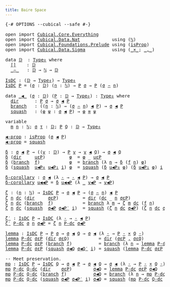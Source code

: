 ```yaml
---
title: Baire Space
---
```


<pre class="Agda"><a id="37" class="Symbol">{-#</a> <a id="41" class="Keyword">OPTIONS</a> <a id="49" class="Pragma">--cubical</a> <a id="59" class="Pragma">--safe</a> <a id="66" class="Symbol">#-}</a>

<a id="71" class="Keyword">open</a> <a id="76" class="Keyword">import</a> <a id="83" href="Cubical.Core.Everything.html" class="Module">Cubical.Core.Everything</a>
<a id="107" class="Keyword">open</a> <a id="112" class="Keyword">import</a> <a id="119" href="Cubical.Data.Nat.html" class="Module">Cubical.Data.Nat</a>            <a id="147" class="Keyword">using</a> <a id="153" class="Symbol">(</a><a id="154" href="Cubical.Data.Nat.Base.html#227" class="Datatype">ℕ</a><a id="155" class="Symbol">)</a>
<a id="157" class="Keyword">open</a> <a id="162" class="Keyword">import</a> <a id="169" href="Cubical.Foundations.Prelude.html" class="Module">Cubical.Foundations.Prelude</a> <a id="197" class="Keyword">using</a> <a id="203" class="Symbol">(</a><a id="204" href="Cubical.Foundations.Prelude.html#9814" class="Function">isProp</a><a id="210" class="Symbol">)</a>
<a id="212" class="Keyword">open</a> <a id="217" class="Keyword">import</a> <a id="224" href="Cubical.Data.Sigma.html" class="Module">Cubical.Data.Sigma</a>          <a id="252" class="Keyword">using</a> <a id="258" class="Symbol">(</a><a id="259" href="Cubical.Data.Sigma.Base.html#489" class="Function Operator">_×_</a><a id="262" class="Symbol">;</a> <a id="264" href="Agda.Builtin.Sigma.html#236" class="InductiveConstructor Operator">_,_</a><a id="267" class="Symbol">)</a>

<a id="270" class="Keyword">data</a> <a id="𝔻"></a><a id="275" href="BaireSpace.html#275" class="Datatype">𝔻</a>  <a id="278" class="Symbol">:</a> <a id="280" href="Cubical.Core.Primitives.html#1230" class="Primitive">Type₀</a> <a id="286" class="Keyword">where</a>
  <a id="𝔻.[]"></a><a id="294" href="BaireSpace.html#294" class="InductiveConstructor">[]</a>    <a id="300" class="Symbol">:</a> <a id="302" href="BaireSpace.html#275" class="Datatype">𝔻</a>
  <a id="𝔻._⌢_"></a><a id="306" href="BaireSpace.html#306" class="InductiveConstructor Operator">_⌢_</a>   <a id="312" class="Symbol">:</a> <a id="314" href="BaireSpace.html#275" class="Datatype">𝔻</a> <a id="316" class="Symbol">→</a> <a id="318" href="Cubical.Data.Nat.Base.html#227" class="Datatype">ℕ</a> <a id="320" class="Symbol">→</a> <a id="322" href="BaireSpace.html#275" class="Datatype">𝔻</a>

<a id="IsDC"></a><a id="325" href="BaireSpace.html#325" class="Function">IsDC</a> <a id="330" class="Symbol">:</a> <a id="332" class="Symbol">(</a><a id="333" href="BaireSpace.html#275" class="Datatype">𝔻</a> <a id="335" class="Symbol">→</a> <a id="337" href="Cubical.Core.Primitives.html#1230" class="Primitive">Type₀</a><a id="342" class="Symbol">)</a> <a id="344" class="Symbol">→</a> <a id="346" href="Cubical.Core.Primitives.html#1230" class="Primitive">Type₀</a>
<a id="352" href="BaireSpace.html#325" class="Function">IsDC</a> <a id="357" href="BaireSpace.html#357" class="Bound">P</a> <a id="359" class="Symbol">=</a> <a id="361" class="Symbol">(</a><a id="362" href="BaireSpace.html#362" class="Bound">σ</a> <a id="364" class="Symbol">:</a> <a id="366" href="BaireSpace.html#275" class="Datatype">𝔻</a><a id="367" class="Symbol">)</a> <a id="369" class="Symbol">(</a><a id="370" href="BaireSpace.html#370" class="Bound">n</a> <a id="372" class="Symbol">:</a> <a id="374" href="Cubical.Data.Nat.Base.html#227" class="Datatype">ℕ</a><a id="375" class="Symbol">)</a> <a id="377" class="Symbol">→</a> <a id="379" href="BaireSpace.html#357" class="Bound">P</a> <a id="381" href="BaireSpace.html#362" class="Bound">σ</a> <a id="383" class="Symbol">→</a> <a id="385" href="BaireSpace.html#357" class="Bound">P</a> <a id="387" class="Symbol">(</a><a id="388" href="BaireSpace.html#362" class="Bound">σ</a> <a id="390" href="BaireSpace.html#306" class="InductiveConstructor Operator">⌢</a> <a id="392" href="BaireSpace.html#370" class="Bound">n</a><a id="393" class="Symbol">)</a>

<a id="396" class="Keyword">data</a> <a id="_◀_"></a><a id="401" href="BaireSpace.html#401" class="Datatype Operator">_◀_</a> <a id="405" class="Symbol">(</a><a id="406" href="BaireSpace.html#406" class="Bound">σ</a> <a id="408" class="Symbol">:</a> <a id="410" href="BaireSpace.html#275" class="Datatype">𝔻</a><a id="411" class="Symbol">)</a> <a id="413" class="Symbol">(</a><a id="414" href="BaireSpace.html#414" class="Bound">P</a> <a id="416" class="Symbol">:</a> <a id="418" href="BaireSpace.html#275" class="Datatype">𝔻</a> <a id="420" class="Symbol">→</a> <a id="422" href="Cubical.Core.Primitives.html#1230" class="Primitive">Type₀</a><a id="427" class="Symbol">)</a> <a id="429" class="Symbol">:</a> <a id="431" href="Cubical.Core.Primitives.html#1230" class="Primitive">Type₀</a> <a id="437" class="Keyword">where</a>
  <a id="_◀_.dir"></a><a id="445" href="BaireSpace.html#445" class="InductiveConstructor">dir</a>      <a id="454" class="Symbol">:</a> <a id="456" href="BaireSpace.html#414" class="Bound">P</a> <a id="458" href="BaireSpace.html#406" class="Bound">σ</a> <a id="460" class="Symbol">→</a> <a id="462" href="BaireSpace.html#406" class="Bound">σ</a> <a id="464" href="BaireSpace.html#401" class="Datatype Operator">◀</a> <a id="466" href="BaireSpace.html#414" class="Bound">P</a>
  <a id="_◀_.branch"></a><a id="470" href="BaireSpace.html#470" class="InductiveConstructor">branch</a>   <a id="479" class="Symbol">:</a> <a id="481" class="Symbol">((</a><a id="483" href="BaireSpace.html#483" class="Bound">n</a> <a id="485" class="Symbol">:</a> <a id="487" href="Cubical.Data.Nat.Base.html#227" class="Datatype">ℕ</a><a id="488" class="Symbol">)</a> <a id="490" class="Symbol">→</a> <a id="492" class="Symbol">(</a><a id="493" href="BaireSpace.html#406" class="Bound">σ</a> <a id="495" href="BaireSpace.html#306" class="InductiveConstructor Operator">⌢</a> <a id="497" href="BaireSpace.html#483" class="Bound">n</a><a id="498" class="Symbol">)</a> <a id="500" href="BaireSpace.html#401" class="Datatype Operator">◀</a> <a id="502" href="BaireSpace.html#414" class="Bound">P</a><a id="503" class="Symbol">)</a> <a id="505" class="Symbol">→</a> <a id="507" href="BaireSpace.html#406" class="Bound">σ</a> <a id="509" href="BaireSpace.html#401" class="Datatype Operator">◀</a> <a id="511" href="BaireSpace.html#414" class="Bound">P</a>
  <a id="_◀_.squash"></a><a id="515" href="BaireSpace.html#515" class="InductiveConstructor">squash</a>   <a id="524" class="Symbol">:</a> <a id="526" class="Symbol">(</a><a id="527" href="BaireSpace.html#527" class="Bound">φ</a> <a id="529" href="BaireSpace.html#529" class="Bound">ψ</a> <a id="531" class="Symbol">:</a> <a id="533" href="BaireSpace.html#406" class="Bound">σ</a> <a id="535" href="BaireSpace.html#401" class="Datatype Operator">◀</a> <a id="537" href="BaireSpace.html#414" class="Bound">P</a><a id="538" class="Symbol">)</a> <a id="540" class="Symbol">→</a> <a id="542" href="BaireSpace.html#527" class="Bound">φ</a> <a id="544" href="Agda.Builtin.Cubical.Path.html#381" class="Function Operator">≡</a> <a id="546" href="BaireSpace.html#529" class="Bound">ψ</a>

<a id="549" class="Keyword">variable</a>
  <a id="560" href="BaireSpace.html#560" class="Generalizable">m</a> <a id="562" href="BaireSpace.html#562" class="Generalizable">n</a> <a id="564" class="Symbol">:</a> <a id="566" href="Cubical.Data.Nat.Base.html#227" class="Datatype">ℕ</a><a id="567" class="Symbol">;</a> <a id="569" href="BaireSpace.html#569" class="Generalizable">σ</a> <a id="571" href="BaireSpace.html#571" class="Generalizable">τ</a> <a id="573" class="Symbol">:</a> <a id="575" href="BaireSpace.html#275" class="Datatype">𝔻</a><a id="576" class="Symbol">;</a> <a id="578" href="BaireSpace.html#578" class="Generalizable">P</a> <a id="580" href="BaireSpace.html#580" class="Generalizable">Q</a> <a id="582" class="Symbol">:</a> <a id="584" href="BaireSpace.html#275" class="Datatype">𝔻</a> <a id="586" class="Symbol">→</a> <a id="588" href="Cubical.Core.Primitives.html#1230" class="Primitive">Type₀</a>

<a id="◀-prop"></a><a id="595" href="BaireSpace.html#595" class="Function">◀-prop</a> <a id="602" class="Symbol">:</a> <a id="604" href="Cubical.Foundations.Prelude.html#9814" class="Function">isProp</a> <a id="611" class="Symbol">(</a><a id="612" href="BaireSpace.html#569" class="Generalizable">σ</a> <a id="614" href="BaireSpace.html#401" class="Datatype Operator">◀</a> <a id="616" href="BaireSpace.html#578" class="Generalizable">P</a><a id="617" class="Symbol">)</a>
<a id="619" href="BaireSpace.html#595" class="Function">◀-prop</a> <a id="626" class="Symbol">=</a> <a id="628" href="BaireSpace.html#515" class="InductiveConstructor">squash</a>

<a id="δ"></a><a id="636" href="BaireSpace.html#636" class="Function">δ</a> <a id="638" class="Symbol">:</a> <a id="640" href="BaireSpace.html#569" class="Generalizable">σ</a> <a id="642" href="BaireSpace.html#401" class="Datatype Operator">◀</a> <a id="644" href="BaireSpace.html#578" class="Generalizable">P</a> <a id="646" class="Symbol">→</a> <a id="648" class="Symbol">((</a><a id="650" href="BaireSpace.html#650" class="Bound">v</a> <a id="652" class="Symbol">:</a> <a id="654" href="BaireSpace.html#275" class="Datatype">𝔻</a><a id="655" class="Symbol">)</a> <a id="657" class="Symbol">→</a> <a id="659" href="BaireSpace.html#578" class="Generalizable">P</a> <a id="661" href="BaireSpace.html#650" class="Bound">v</a> <a id="663" class="Symbol">→</a> <a id="665" href="BaireSpace.html#650" class="Bound">v</a> <a id="667" href="BaireSpace.html#401" class="Datatype Operator">◀</a> <a id="669" href="BaireSpace.html#580" class="Generalizable">Q</a><a id="670" class="Symbol">)</a> <a id="672" class="Symbol">→</a> <a id="674" href="BaireSpace.html#569" class="Generalizable">σ</a> <a id="676" href="BaireSpace.html#401" class="Datatype Operator">◀</a> <a id="678" href="BaireSpace.html#580" class="Generalizable">Q</a>
<a id="680" href="BaireSpace.html#636" class="Function">δ</a> <a id="682" class="Symbol">(</a><a id="683" href="BaireSpace.html#445" class="InductiveConstructor">dir</a>     <a id="691" href="BaireSpace.html#691" class="Bound">uεP</a><a id="694" class="Symbol">)</a>         <a id="704" href="BaireSpace.html#704" class="Bound">φ</a>  <a id="707" class="Symbol">=</a> <a id="709" href="BaireSpace.html#704" class="Bound">φ</a> <a id="711" class="Symbol">_</a> <a id="713" href="BaireSpace.html#691" class="Bound">uεP</a>
<a id="717" href="BaireSpace.html#636" class="Function">δ</a> <a id="719" class="Symbol">(</a><a id="720" href="BaireSpace.html#470" class="InductiveConstructor">branch</a>  <a id="728" href="BaireSpace.html#728" class="Bound">f</a><a id="729" class="Symbol">)</a>           <a id="741" href="BaireSpace.html#741" class="Bound">φ</a>  <a id="744" class="Symbol">=</a> <a id="746" href="BaireSpace.html#470" class="InductiveConstructor">branch</a> <a id="753" class="Symbol">(λ</a> <a id="756" href="BaireSpace.html#756" class="Bound">n</a> <a id="758" class="Symbol">→</a> <a id="760" href="BaireSpace.html#636" class="Function">δ</a> <a id="762" class="Symbol">(</a><a id="763" href="BaireSpace.html#728" class="Bound">f</a> <a id="765" href="BaireSpace.html#756" class="Bound">n</a><a id="766" class="Symbol">)</a> <a id="768" href="BaireSpace.html#741" class="Bound">φ</a><a id="769" class="Symbol">)</a>
<a id="771" href="BaireSpace.html#636" class="Function">δ</a> <a id="773" class="Symbol">(</a><a id="774" href="BaireSpace.html#515" class="InductiveConstructor">squash</a>  <a id="782" href="BaireSpace.html#782" class="Bound">u◀P₀</a> <a id="787" href="BaireSpace.html#787" class="Bound">u◀P₁</a> <a id="792" href="BaireSpace.html#792" class="Bound">i</a><a id="793" class="Symbol">)</a> <a id="795" href="BaireSpace.html#795" class="Bound">φ</a>  <a id="798" class="Symbol">=</a> <a id="800" href="BaireSpace.html#515" class="InductiveConstructor">squash</a> <a id="807" class="Symbol">(</a><a id="808" href="BaireSpace.html#636" class="Function">δ</a> <a id="810" href="BaireSpace.html#782" class="Bound">u◀P₀</a> <a id="815" href="BaireSpace.html#795" class="Bound">φ</a><a id="816" class="Symbol">)</a> <a id="818" class="Symbol">(</a><a id="819" href="BaireSpace.html#636" class="Function">δ</a> <a id="821" href="BaireSpace.html#787" class="Bound">u◀P₁</a> <a id="826" href="BaireSpace.html#795" class="Bound">φ</a><a id="827" class="Symbol">)</a> <a id="829" href="BaireSpace.html#792" class="Bound">i</a>

<a id="δ-corollary"></a><a id="832" href="BaireSpace.html#832" class="Function">δ-corollary</a> <a id="844" class="Symbol">:</a> <a id="846" href="BaireSpace.html#569" class="Generalizable">σ</a> <a id="848" href="BaireSpace.html#401" class="Datatype Operator">◀</a> <a id="850" class="Symbol">(λ</a> <a id="853" href="BaireSpace.html#853" class="Bound">-</a> <a id="855" class="Symbol">→</a> <a id="857" href="BaireSpace.html#853" class="Bound">-</a> <a id="859" href="BaireSpace.html#401" class="Datatype Operator">◀</a> <a id="861" href="BaireSpace.html#578" class="Generalizable">P</a><a id="862" class="Symbol">)</a> <a id="864" class="Symbol">→</a> <a id="866" href="BaireSpace.html#569" class="Generalizable">σ</a> <a id="868" href="BaireSpace.html#401" class="Datatype Operator">◀</a> <a id="870" href="BaireSpace.html#578" class="Generalizable">P</a>
<a id="872" href="BaireSpace.html#832" class="Function">δ-corollary</a> <a id="884" href="BaireSpace.html#884" class="Bound">u◀◀P</a> <a id="889" class="Symbol">=</a> <a id="891" href="BaireSpace.html#636" class="Function">δ</a> <a id="893" href="BaireSpace.html#884" class="Bound">u◀◀P</a> <a id="898" class="Symbol">(λ</a> <a id="901" href="BaireSpace.html#901" class="Bound">_</a> <a id="903" href="BaireSpace.html#903" class="Bound">v◀P</a> <a id="907" class="Symbol">→</a> <a id="909" href="BaireSpace.html#903" class="Bound">v◀P</a><a id="912" class="Symbol">)</a>

<a id="ζ"></a><a id="915" href="BaireSpace.html#915" class="Function">ζ</a> <a id="917" class="Symbol">:</a> <a id="919" class="Symbol">(</a><a id="920" href="BaireSpace.html#920" class="Bound">n</a> <a id="922" class="Symbol">:</a> <a id="924" href="Cubical.Data.Nat.Base.html#227" class="Datatype">ℕ</a><a id="925" class="Symbol">)</a> <a id="927" class="Symbol">→</a> <a id="929" href="BaireSpace.html#325" class="Function">IsDC</a> <a id="934" href="BaireSpace.html#578" class="Generalizable">P</a> <a id="936" class="Symbol">→</a> <a id="938" href="BaireSpace.html#569" class="Generalizable">σ</a> <a id="940" href="BaireSpace.html#401" class="Datatype Operator">◀</a> <a id="942" href="BaireSpace.html#578" class="Generalizable">P</a> <a id="944" class="Symbol">→</a> <a id="946" class="Symbol">(</a><a id="947" href="BaireSpace.html#569" class="Generalizable">σ</a> <a id="949" href="BaireSpace.html#306" class="InductiveConstructor Operator">⌢</a> <a id="951" href="BaireSpace.html#920" class="Bound">n</a><a id="952" class="Symbol">)</a> <a id="954" href="BaireSpace.html#401" class="Datatype Operator">◀</a> <a id="956" href="BaireSpace.html#578" class="Generalizable">P</a>
<a id="958" href="BaireSpace.html#915" class="Function">ζ</a> <a id="960" href="BaireSpace.html#960" class="Bound">n</a> <a id="962" href="BaireSpace.html#962" class="Bound">dc</a> <a id="965" class="Symbol">(</a><a id="966" href="BaireSpace.html#445" class="InductiveConstructor">dir</a>     <a id="974" href="BaireSpace.html#974" class="Bound">σεP</a><a id="977" class="Symbol">)</a>         <a id="987" class="Symbol">=</a> <a id="989" href="BaireSpace.html#445" class="InductiveConstructor">dir</a> <a id="993" class="Symbol">(</a><a id="994" href="BaireSpace.html#962" class="Bound">dc</a> <a id="997" class="Symbol">_</a> <a id="999" href="BaireSpace.html#960" class="Bound">n</a> <a id="1001" href="BaireSpace.html#974" class="Bound">σεP</a><a id="1004" class="Symbol">)</a>
<a id="1006" href="BaireSpace.html#915" class="Function">ζ</a> <a id="1008" href="BaireSpace.html#1008" class="Bound">n</a> <a id="1010" href="BaireSpace.html#1010" class="Bound">dc</a> <a id="1013" class="Symbol">(</a><a id="1014" href="BaireSpace.html#470" class="InductiveConstructor">branch</a>  <a id="1022" href="BaireSpace.html#1022" class="Bound">f</a><a id="1023" class="Symbol">)</a>           <a id="1035" class="Symbol">=</a> <a id="1037" href="BaireSpace.html#470" class="InductiveConstructor">branch</a> <a id="1044" class="Symbol">λ</a> <a id="1046" href="BaireSpace.html#1046" class="Bound">m</a> <a id="1048" class="Symbol">→</a> <a id="1050" href="BaireSpace.html#915" class="Function">ζ</a> <a id="1052" href="BaireSpace.html#1046" class="Bound">m</a> <a id="1054" href="BaireSpace.html#1010" class="Bound">dc</a> <a id="1057" class="Symbol">(</a><a id="1058" href="BaireSpace.html#1022" class="Bound">f</a> <a id="1060" href="BaireSpace.html#1008" class="Bound">n</a><a id="1061" class="Symbol">)</a>
<a id="1063" href="BaireSpace.html#915" class="Function">ζ</a> <a id="1065" href="BaireSpace.html#1065" class="Bound">n</a> <a id="1067" href="BaireSpace.html#1067" class="Bound">dc</a> <a id="1070" class="Symbol">(</a><a id="1071" href="BaireSpace.html#515" class="InductiveConstructor">squash</a>  <a id="1079" href="BaireSpace.html#1079" class="Bound">σ◀P</a> <a id="1083" href="BaireSpace.html#1083" class="Bound">σ◀P′</a> <a id="1088" href="BaireSpace.html#1088" class="Bound">i</a><a id="1089" class="Symbol">)</a>  <a id="1092" class="Symbol">=</a> <a id="1094" href="BaireSpace.html#515" class="InductiveConstructor">squash</a> <a id="1101" class="Symbol">(</a><a id="1102" href="BaireSpace.html#915" class="Function">ζ</a> <a id="1104" href="BaireSpace.html#1065" class="Bound">n</a> <a id="1106" href="BaireSpace.html#1067" class="Bound">dc</a> <a id="1109" href="BaireSpace.html#1079" class="Bound">σ◀P</a><a id="1112" class="Symbol">)</a> <a id="1114" class="Symbol">(</a><a id="1115" href="BaireSpace.html#915" class="Function">ζ</a> <a id="1117" href="BaireSpace.html#1065" class="Bound">n</a> <a id="1119" href="BaireSpace.html#1067" class="Bound">dc</a> <a id="1122" href="BaireSpace.html#1083" class="Bound">σ◀P′</a><a id="1126" class="Symbol">)</a> <a id="1128" href="BaireSpace.html#1088" class="Bound">i</a>

<a id="ζ′"></a><a id="1131" href="BaireSpace.html#1131" class="Function">ζ′</a> <a id="1134" class="Symbol">:</a> <a id="1136" href="BaireSpace.html#325" class="Function">IsDC</a> <a id="1141" href="BaireSpace.html#578" class="Generalizable">P</a> <a id="1143" class="Symbol">→</a> <a id="1145" href="BaireSpace.html#325" class="Function">IsDC</a> <a id="1150" class="Symbol">(λ</a> <a id="1153" href="BaireSpace.html#1153" class="Bound">-</a> <a id="1155" class="Symbol">→</a> <a id="1157" href="BaireSpace.html#1153" class="Bound">-</a> <a id="1159" href="BaireSpace.html#401" class="Datatype Operator">◀</a> <a id="1161" href="BaireSpace.html#578" class="Generalizable">P</a><a id="1162" class="Symbol">)</a>
<a id="1164" href="BaireSpace.html#1131" class="Function">ζ′</a> <a id="1167" href="BaireSpace.html#1167" class="Bound">P-dc</a> <a id="1172" href="BaireSpace.html#1172" class="Bound">σ</a> <a id="1174" href="BaireSpace.html#1174" class="Bound">n</a> <a id="1176" href="BaireSpace.html#1176" class="Bound">σ◀P</a> <a id="1180" class="Symbol">=</a> <a id="1182" href="BaireSpace.html#915" class="Function">ζ</a> <a id="1184" href="BaireSpace.html#1174" class="Bound">n</a> <a id="1186" href="BaireSpace.html#1167" class="Bound">P-dc</a> <a id="1191" href="BaireSpace.html#1176" class="Bound">σ◀P</a>

<a id="lemma"></a><a id="1196" href="BaireSpace.html#1196" class="Function">lemma</a> <a id="1202" class="Symbol">:</a> <a id="1204" href="BaireSpace.html#325" class="Function">IsDC</a> <a id="1209" href="BaireSpace.html#578" class="Generalizable">P</a> <a id="1211" class="Symbol">→</a> <a id="1213" href="BaireSpace.html#578" class="Generalizable">P</a> <a id="1215" href="BaireSpace.html#569" class="Generalizable">σ</a> <a id="1217" class="Symbol">→</a> <a id="1219" href="BaireSpace.html#569" class="Generalizable">σ</a> <a id="1221" href="BaireSpace.html#401" class="Datatype Operator">◀</a> <a id="1223" href="BaireSpace.html#580" class="Generalizable">Q</a> <a id="1225" class="Symbol">→</a> <a id="1227" href="BaireSpace.html#569" class="Generalizable">σ</a> <a id="1229" href="BaireSpace.html#401" class="Datatype Operator">◀</a> <a id="1231" class="Symbol">(λ</a> <a id="1234" href="BaireSpace.html#1234" class="Bound">-</a> <a id="1236" class="Symbol">→</a> <a id="1238" href="BaireSpace.html#578" class="Generalizable">P</a> <a id="1240" href="BaireSpace.html#1234" class="Bound">-</a> <a id="1242" href="Cubical.Data.Sigma.Base.html#489" class="Function Operator">×</a> <a id="1244" href="BaireSpace.html#580" class="Generalizable">Q</a> <a id="1246" href="BaireSpace.html#1234" class="Bound">-</a><a id="1247" class="Symbol">)</a>
<a id="1249" href="BaireSpace.html#1196" class="Function">lemma</a> <a id="1255" href="BaireSpace.html#1255" class="Bound">P-dc</a> <a id="1260" href="BaireSpace.html#1260" class="Bound">σεP</a> <a id="1264" class="Symbol">(</a><a id="1265" href="BaireSpace.html#445" class="InductiveConstructor">dir</a> <a id="1269" href="BaireSpace.html#1269" class="Bound">σεQ</a><a id="1272" class="Symbol">)</a>           <a id="1284" class="Symbol">=</a> <a id="1286" href="BaireSpace.html#445" class="InductiveConstructor">dir</a> <a id="1290" class="Symbol">(</a><a id="1291" href="BaireSpace.html#1260" class="Bound">σεP</a> <a id="1295" href="Agda.Builtin.Sigma.html#236" class="InductiveConstructor Operator">,</a> <a id="1297" href="BaireSpace.html#1269" class="Bound">σεQ</a><a id="1300" class="Symbol">)</a>
<a id="1302" href="BaireSpace.html#1196" class="Function">lemma</a> <a id="1308" href="BaireSpace.html#1308" class="Bound">P-dc</a> <a id="1313" href="BaireSpace.html#1313" class="Bound">σεP</a> <a id="1317" class="Symbol">(</a><a id="1318" href="BaireSpace.html#470" class="InductiveConstructor">branch</a> <a id="1325" href="BaireSpace.html#1325" class="Bound">f</a><a id="1326" class="Symbol">)</a>          <a id="1337" class="Symbol">=</a> <a id="1339" href="BaireSpace.html#470" class="InductiveConstructor">branch</a> <a id="1346" class="Symbol">(λ</a> <a id="1349" href="BaireSpace.html#1349" class="Bound">n</a> <a id="1351" class="Symbol">→</a> <a id="1353" href="BaireSpace.html#1196" class="Function">lemma</a> <a id="1359" href="BaireSpace.html#1308" class="Bound">P-dc</a> <a id="1364" class="Symbol">(</a><a id="1365" href="BaireSpace.html#1308" class="Bound">P-dc</a> <a id="1370" class="Symbol">_</a> <a id="1372" href="BaireSpace.html#1349" class="Bound">n</a> <a id="1374" href="BaireSpace.html#1313" class="Bound">σεP</a><a id="1377" class="Symbol">)</a> <a id="1379" class="Symbol">(</a><a id="1380" href="BaireSpace.html#1325" class="Bound">f</a> <a id="1382" href="BaireSpace.html#1349" class="Bound">n</a><a id="1383" class="Symbol">))</a>
<a id="1386" href="BaireSpace.html#1196" class="Function">lemma</a> <a id="1392" href="BaireSpace.html#1392" class="Bound">P-dc</a> <a id="1397" href="BaireSpace.html#1397" class="Bound">σεP</a> <a id="1401" class="Symbol">(</a><a id="1402" href="BaireSpace.html#515" class="InductiveConstructor">squash</a> <a id="1409" href="BaireSpace.html#1409" class="Bound">σ◀Q</a> <a id="1413" href="BaireSpace.html#1413" class="Bound">σ◀Q′</a> <a id="1418" href="BaireSpace.html#1418" class="Bound">i</a><a id="1419" class="Symbol">)</a> <a id="1421" class="Symbol">=</a> <a id="1423" href="BaireSpace.html#515" class="InductiveConstructor">squash</a> <a id="1430" class="Symbol">(</a><a id="1431" href="BaireSpace.html#1196" class="Function">lemma</a> <a id="1437" href="BaireSpace.html#1392" class="Bound">P-dc</a> <a id="1442" href="BaireSpace.html#1397" class="Bound">σεP</a> <a id="1446" href="BaireSpace.html#1409" class="Bound">σ◀Q</a><a id="1449" class="Symbol">)</a> <a id="1451" class="Symbol">(</a><a id="1452" href="BaireSpace.html#1196" class="Function">lemma</a> <a id="1458" href="BaireSpace.html#1392" class="Bound">P-dc</a> <a id="1463" href="BaireSpace.html#1397" class="Bound">σεP</a> <a id="1467" href="BaireSpace.html#1413" class="Bound">σ◀Q′</a><a id="1471" class="Symbol">)</a> <a id="1473" href="BaireSpace.html#1418" class="Bound">i</a>

<a id="1476" class="Comment">-- Meet preservation.</a>
<a id="mp"></a><a id="1498" href="BaireSpace.html#1498" class="Function">mp</a> <a id="1501" class="Symbol">:</a> <a id="1503" href="BaireSpace.html#325" class="Function">IsDC</a> <a id="1508" href="BaireSpace.html#578" class="Generalizable">P</a> <a id="1510" class="Symbol">→</a> <a id="1512" href="BaireSpace.html#325" class="Function">IsDC</a> <a id="1517" href="BaireSpace.html#580" class="Generalizable">Q</a> <a id="1519" class="Symbol">→</a> <a id="1521" href="BaireSpace.html#569" class="Generalizable">σ</a> <a id="1523" href="BaireSpace.html#401" class="Datatype Operator">◀</a> <a id="1525" href="BaireSpace.html#578" class="Generalizable">P</a> <a id="1527" class="Symbol">→</a> <a id="1529" href="BaireSpace.html#569" class="Generalizable">σ</a> <a id="1531" href="BaireSpace.html#401" class="Datatype Operator">◀</a> <a id="1533" href="BaireSpace.html#580" class="Generalizable">Q</a> <a id="1535" class="Symbol">→</a> <a id="1537" href="BaireSpace.html#569" class="Generalizable">σ</a> <a id="1539" href="BaireSpace.html#401" class="Datatype Operator">◀</a> <a id="1541" class="Symbol">(λ</a> <a id="1544" href="BaireSpace.html#1544" class="Bound">-</a> <a id="1546" class="Symbol">→</a> <a id="1548" href="BaireSpace.html#578" class="Generalizable">P</a> <a id="1550" href="BaireSpace.html#1544" class="Bound">-</a> <a id="1552" href="Cubical.Data.Sigma.Base.html#489" class="Function Operator">×</a> <a id="1554" href="BaireSpace.html#580" class="Generalizable">Q</a> <a id="1556" href="BaireSpace.html#1544" class="Bound">-</a><a id="1557" class="Symbol">)</a>
<a id="1559" href="BaireSpace.html#1498" class="Function">mp</a> <a id="1562" href="BaireSpace.html#1562" class="Bound">P-dc</a> <a id="1567" href="BaireSpace.html#1567" class="Bound">Q-dc</a> <a id="1572" class="Symbol">(</a><a id="1573" href="BaireSpace.html#445" class="InductiveConstructor">dir</a>    <a id="1580" href="BaireSpace.html#1580" class="Bound">σεP</a><a id="1583" class="Symbol">)</a>        <a id="1592" href="BaireSpace.html#1592" class="Bound">σ◀Q</a> <a id="1596" class="Symbol">=</a> <a id="1598" href="BaireSpace.html#1196" class="Function">lemma</a> <a id="1604" href="BaireSpace.html#1562" class="Bound">P-dc</a> <a id="1609" href="BaireSpace.html#1580" class="Bound">σεP</a> <a id="1613" href="BaireSpace.html#1592" class="Bound">σ◀Q</a>
<a id="1617" href="BaireSpace.html#1498" class="Function">mp</a> <a id="1620" href="BaireSpace.html#1620" class="Bound">P-dc</a> <a id="1625" href="BaireSpace.html#1625" class="Bound">Q-dc</a> <a id="1630" class="Symbol">(</a><a id="1631" href="BaireSpace.html#470" class="InductiveConstructor">branch</a> <a id="1638" href="BaireSpace.html#1638" class="Bound">f</a><a id="1639" class="Symbol">)</a>          <a id="1650" href="BaireSpace.html#1650" class="Bound">σ◀Q</a> <a id="1654" class="Symbol">=</a> <a id="1656" href="BaireSpace.html#470" class="InductiveConstructor">branch</a> <a id="1663" class="Symbol">(λ</a> <a id="1666" href="BaireSpace.html#1666" class="Bound">n</a> <a id="1668" class="Symbol">→</a> <a id="1670" href="BaireSpace.html#1498" class="Function">mp</a> <a id="1673" href="BaireSpace.html#1620" class="Bound">P-dc</a> <a id="1678" href="BaireSpace.html#1625" class="Bound">Q-dc</a> <a id="1683" class="Symbol">(</a><a id="1684" href="BaireSpace.html#1638" class="Bound">f</a> <a id="1686" href="BaireSpace.html#1666" class="Bound">n</a><a id="1687" class="Symbol">)</a> <a id="1689" class="Symbol">(</a><a id="1690" href="BaireSpace.html#915" class="Function">ζ</a> <a id="1692" href="BaireSpace.html#1666" class="Bound">n</a> <a id="1694" href="BaireSpace.html#1625" class="Bound">Q-dc</a> <a id="1699" href="BaireSpace.html#1650" class="Bound">σ◀Q</a><a id="1702" class="Symbol">))</a>
<a id="1705" href="BaireSpace.html#1498" class="Function">mp</a> <a id="1708" href="BaireSpace.html#1708" class="Bound">P-dc</a> <a id="1713" href="BaireSpace.html#1713" class="Bound">Q-dc</a> <a id="1718" class="Symbol">(</a><a id="1719" href="BaireSpace.html#515" class="InductiveConstructor">squash</a> <a id="1726" href="BaireSpace.html#1726" class="Bound">σ◀P</a> <a id="1730" href="BaireSpace.html#1730" class="Bound">σ◀P′</a> <a id="1735" href="BaireSpace.html#1735" class="Bound">i</a><a id="1736" class="Symbol">)</a> <a id="1738" href="BaireSpace.html#1738" class="Bound">σ◀Q</a> <a id="1742" class="Symbol">=</a> <a id="1744" href="BaireSpace.html#515" class="InductiveConstructor">squash</a> <a id="1751" class="Symbol">(</a><a id="1752" href="BaireSpace.html#1498" class="Function">mp</a> <a id="1755" href="BaireSpace.html#1708" class="Bound">P-dc</a> <a id="1760" href="BaireSpace.html#1713" class="Bound">Q-dc</a> <a id="1765" href="BaireSpace.html#1726" class="Bound">σ◀P</a> <a id="1769" href="BaireSpace.html#1738" class="Bound">σ◀Q</a><a id="1772" class="Symbol">)</a> <a id="1774" class="Symbol">(</a><a id="1775" href="BaireSpace.html#1498" class="Function">mp</a> <a id="1778" href="BaireSpace.html#1708" class="Bound">P-dc</a> <a id="1783" href="BaireSpace.html#1713" class="Bound">Q-dc</a> <a id="1788" href="BaireSpace.html#1730" class="Bound">σ◀P′</a> <a id="1793" href="BaireSpace.html#1738" class="Bound">σ◀Q</a><a id="1796" class="Symbol">)</a> <a id="1798" href="BaireSpace.html#1735" class="Bound">i</a>
</pre>